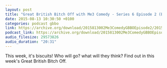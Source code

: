 ```yaml
---
layout: post
title: "Great British Bitch Off with Me3 Comedy - Series 6 Episode 2 (Biscotti)"
date: 2015-08-13 10:30:50 +0100
categories: podcast gbbo
link: https://archive.org/download/2015813002Me3ComedyGBBOEpisode2/2015-8-13-002-Me3_Comedy--GBBO-Episode2.mp3
podcast_link: https://archive.org/download/2015813002Me3ComedyGBBOEpisode2/2015-8-13-002-Me3_Comedy--GBBO-Episode2.mp3
audio_filesize: 29573826
audio_duration: "20:31"
---
```

This week, it's biscuits! Who will go? what will they think? Find out in this week's Great British Bitch Off.
